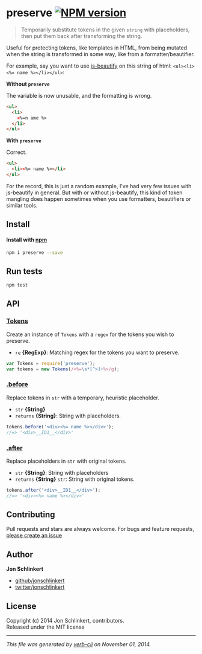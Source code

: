 # preserve [![NPM version](https://badge.fury.io/js/preserve.svg)](http://badge.fury.io/js/preserve)

> Temporarily substitute tokens in the given `string` with placeholders, then put them back after transforming the string.

Useful for protecting tokens, like templates in HTML, from being mutated when the string is transformed in some way, like from a formatter/beautifier.

For example, say you want to use [js-beautify] on this string of html: `<ul><li><%= name %></li></ul>`:

**Without `preserve`**

The variable is now unusable, and the formatting is wrong.

```html
<ul>
  <li>
    <%=n ame %>
  </li>
</ul>
```

**With `preserve`**

Correct.

```html
<ul>
  <li><%= name %></li>
</ul>
```

For the record, this is just a random example, I've had very few issues with js-beautify in general. But with or without js-beautify, this kind of token mangling does happen sometimes when you use formatters, beautifiers or similar tools.

## Install
#### Install with [npm](npmjs.org)

```bash
npm i preserve --save
```

## Run tests

```bash
npm test
```

## API
### [Tokens](index.js#L23)

Create an instance of `Tokens` with a `regex` for the tokens you wish to preserve.

* `re` **{RegExp}**: Matching regex for the tokens you want to preserve.    

```js
var Tokens = require('preserve');
var tokens = new Tokens(/<%=\s*[^>]+%>/g);
```

### [.before](index.js#L53)

Replace tokens in `str` with a temporary, heuristic placeholder.

* `str` **{String}**    
* `returns` **{String}**: String with placeholders.  

```js
tokens.before('<div><%= name %></div>');
//=> '<div>__ID1__</div>'
```

### [.after](index.js#L77)

Replace placeholders in `str` with original tokens.

* `str` **{String}**: String with placeholders    
* `returns` **{String}** `str`: String with original tokens.  

```js
tokens.after('<div>__ID1__</div>');
//=> '<div><%= name %></div>'
```

## Contributing
Pull requests and stars are always welcome. For bugs and feature requests, [please create an issue](https://github.com/jonschlinkert/preserve/issues)

## Author

**Jon Schlinkert**
 
+ [github/jonschlinkert](https://github.com/jonschlinkert)
+ [twitter/jonschlinkert](http://twitter.com/jonschlinkert) 

## License
Copyright (c) 2014 Jon Schlinkert, contributors.  
Released under the MIT license

***

_This file was generated by [verb-cli](https://github.com/assemble/verb-cli) on November 01, 2014._

[js-beautify]: https://github.com/beautify-web/js-beautify
